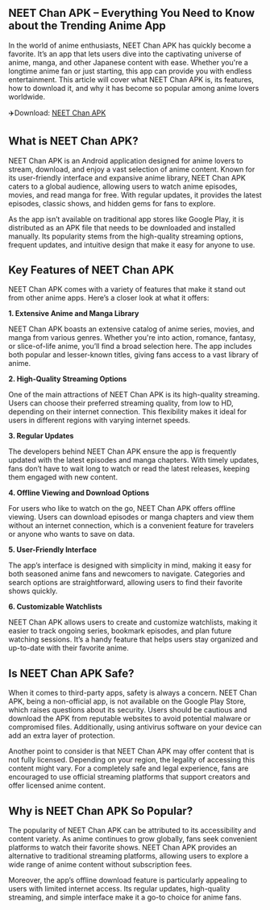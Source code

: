 ## NEET Chan APK – Everything You Need to Know about the Trending Anime App

In the world of anime enthusiasts, NEET Chan APK has quickly become a favorite. It’s an app that lets users dive into the captivating universe of anime, manga, and other Japanese content with ease. Whether you're a longtime anime fan or just starting, this app can provide you with endless entertainment. This article will cover what NEET Chan APK is, its features, how to download it, and why it has become so popular among anime lovers worldwide.

✈️Download: [NEET Chan APK](https://apkbine.com/)

## What is NEET Chan APK?

NEET Chan APK is an Android application designed for anime lovers to stream, download, and enjoy a vast selection of anime content. Known for its user-friendly interface and expansive anime library, NEET Chan APK caters to a global audience, allowing users to watch anime episodes, movies, and read manga for free. With regular updates, it provides the latest episodes, classic shows, and hidden gems for fans to explore.

As the app isn’t available on traditional app stores like Google Play, it is distributed as an APK file that needs to be downloaded and installed manually. Its popularity stems from the high-quality streaming options, frequent updates, and intuitive design that make it easy for anyone to use.

## Key Features of NEET Chan APK

NEET Chan APK comes with a variety of features that make it stand out from other anime apps. Here’s a closer look at what it offers:

**1. Extensive Anime and Manga Library**

NEET Chan APK boasts an extensive catalog of anime series, movies, and manga from various genres. Whether you're into action, romance, fantasy, or slice-of-life anime, you’ll find a broad selection here. The app includes both popular and lesser-known titles, giving fans access to a vast library of anime.

**2. High-Quality Streaming Options**

One of the main attractions of NEET Chan APK is its high-quality streaming. Users can choose their preferred streaming quality, from low to HD, depending on their internet connection. This flexibility makes it ideal for users in different regions with varying internet speeds.

**3. Regular Updates**

The developers behind NEET Chan APK ensure the app is frequently updated with the latest episodes and manga chapters. With timely updates, fans don’t have to wait long to watch or read the latest releases, keeping them engaged with new content.

**4. Offline Viewing and Download Options**

For users who like to watch on the go, NEET Chan APK offers offline viewing. Users can download episodes or manga chapters and view them without an internet connection, which is a convenient feature for travelers or anyone who wants to save on data.

**5. User-Friendly Interface**

The app’s interface is designed with simplicity in mind, making it easy for both seasoned anime fans and newcomers to navigate. Categories and search options are straightforward, allowing users to find their favorite shows quickly.

**6. Customizable Watchlists**

NEET Chan APK allows users to create and customize watchlists, making it easier to track ongoing series, bookmark episodes, and plan future watching sessions. It’s a handy feature that helps users stay organized and up-to-date with their favorite anime.

## Is NEET Chan APK Safe?

When it comes to third-party apps, safety is always a concern. NEET Chan APK, being a non-official app, is not available on the Google Play Store, which raises questions about its security. Users should be cautious and download the APK from reputable websites to avoid potential malware or compromised files. Additionally, using antivirus software on your device can add an extra layer of protection.

Another point to consider is that NEET Chan APK may offer content that is not fully licensed. Depending on your region, the legality of accessing this content might vary. For a completely safe and legal experience, fans are encouraged to use official streaming platforms that support creators and offer licensed anime content.

## Why is NEET Chan APK So Popular?

The popularity of NEET Chan APK can be attributed to its accessibility and content variety. As anime continues to grow globally, fans seek convenient platforms to watch their favorite shows. NEET Chan APK provides an alternative to traditional streaming platforms, allowing users to explore a wide range of anime content without subscription fees.

Moreover, the app’s offline download feature is particularly appealing to users with limited internet access. Its regular updates, high-quality streaming, and simple interface make it a go-to choice for anime fans.
